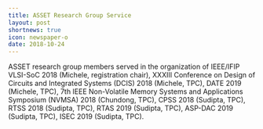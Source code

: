 ```yaml
---
title: ASSET Research Group Service
layout: post
shortnews: true
icon: newspaper-o
date: 2018-10-24
---
```


ASSET research group members served in the organization of IEEE/IFIP VLSI-SoC 2018 
(Michele, registration chair), XXXIII Conference on Design of Circuits and Integrated 
Systems (DCIS) 2018 (Michele, TPC), DATE 2019 (Michele, TPC), 7th IEEE Non-Volatile 
Memory Systems and Applications Symposium (NVMSA) 2018 (Chundong, TPC), 
CPSS 2018 (Sudipta, TPC), RTSS 2018 (Sudipta, TPC), RTAS 2019 (Sudipta, TPC), 
ASP-DAC 2019 (Sudipta, TPC), ISEC 2019 (Sudipta, TPC). 

